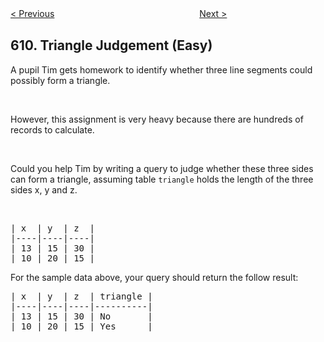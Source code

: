 <!--|This file generated by command(leetcode description); DO NOT EDIT.    |-->
<!--+----------------------------------------------------------------------+-->
<!--|@author    openset <openset.wang@gmail.com>                           |-->
<!--|@link      https://github.com/openset                                 |-->
<!--|@home      https://github.com/openset/leetcode                        |-->
<!--+----------------------------------------------------------------------+-->

[< Previous](https://github.com/openset/leetcode/tree/master/problems/find-duplicate-file-in-system "Find Duplicate File in System")
　　　　　　　　　　　　　　　　
[Next >](https://github.com/openset/leetcode/tree/master/problems/valid-triangle-number "Valid Triangle Number")

## 610. Triangle Judgement (Easy)

A pupil Tim gets homework to identify whether three line segments could possibly form a triangle.
<p>&nbsp;</p>
However, this assignment is very heavy because there are hundreds of records to calculate.

<p>&nbsp;</p>
Could you help Tim by writing a query to judge whether these three sides can form a triangle, assuming table <code>triangle</code> holds the length of the three sides x, y and z.

<p>&nbsp;</p>

<pre>
| x  | y  | z  |
|----|----|----|
| 13 | 15 | 30 |
| 10 | 20 | 15 |
</pre>
For the sample data above, your query should return the follow result:

<pre>
| x  | y  | z  | triangle |
|----|----|----|----------|
| 13 | 15 | 30 | No       |
| 10 | 20 | 15 | Yes      |
</pre>
